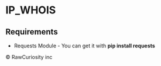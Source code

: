 # IP_WHOIS

## Requirements
* Requests Module - You can get it with **pip install requests**

© RawCuriosity inc
